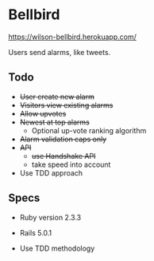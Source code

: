 # Bellbird

https://wilson-bellbird.herokuapp.com/

Users send alarms, like tweets.

## Todo
* ~~User create new alarm~~
* ~~Visitors view existing alarms~~
* ~~Allow upvotes~~
* ~~Newest at top alarms~~
    * Optional up-vote ranking algorithm
* ~~Alarm validation caps only~~
* ~~API~~
    * ~~use Handshake API~~
    * take speed into account
* Use TDD approach

## Specs
* Ruby version 2.3.3

* Rails 5.0.1

* Use TDD methodology
